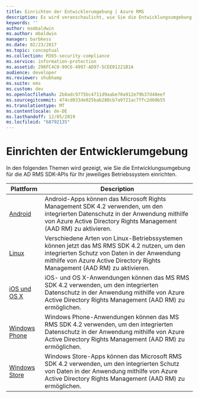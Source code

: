```yaml
---
title: Einrichten der Entwicklerumgebung | Azure RMS
description: Es wird veranschaulicht, wie Sie die Entwicklungsumgebung für die AD RMS SDK-APIs für Ihr jeweiliges Betriebssystem einrichten.
keywords: ''
author: msmbaldwin
ms.author: mbaldwin
manager: barbkess
ms.date: 02/23/2017
ms.topic: conceptual
ms.collection: M365-security-compliance
ms.service: information-protection
ms.assetid: 296FC4C0-99C6-4997-AD97-5CEE01221B1A
audience: developer
ms.reviewer: shubhamp
ms.suite: ems
ms.custom: dev
ms.openlocfilehash: 2b8adc9775bc4711d9aabe70a912e79b37d48eef
ms.sourcegitcommit: 474cd033de025bab280cb7a9721ac7ffc2d60b55
ms.translationtype: MT
ms.contentlocale: de-DE
ms.lasthandoff: 12/05/2019
ms.locfileid: "68792135"
---
```

# <a name="setup-developer-environment"></a>Einrichten der Entwicklerumgebung

In den folgenden Themen wird gezeigt, wie Sie die Entwicklungsumgebung für die AD RMS SDK-APIs für Ihr jeweiliges Betriebssystem einrichten.

|Plattform | Description|
|------|------------|
|[Android](android-sdk.md)| Android-Apps können das Microsoft Rights Management SDK 4.2 verwenden, um den integrierten Datenschutz in der Anwendung mithilfe von Azure Active Directory Rights Management (AAD RM) zu aktivieren.|
|[Linux](linux-setup.md)|Verschiedene Arten von Linux-Betriebssystemen können jetzt das MS RMS SDK 4.2 nutzen, um den integrierten Schutz von Daten in der Anwendung mithilfe von Azure Active Directory Rights Management (AAD RM) zu aktivieren.|
|[iOS und OS X](ios-sdk.md)|iOS- und OS X-Anwendungen können das MS RMS SDK 4.2 verwenden, um den integrierten Datenschutz in der Anwendung mithilfe von Azure Active Directory Rights Management (AAD RM) zu ermöglichen.|
|[Windows Phone](windows-phone-apps.md)|Windows Phone-Anwendungen können das MS RMS SDK 4.2 verwenden, um den integrierten Datenschutz in der Anwendung mithilfe von Azure Active Directory Rights Management (AAD RM) zu ermöglichen.|
|[Windows Store](winrt-sdk.md)|Windows Store-Apps können das Microsoft RMS SDK 4.2 verwenden, um den integrierten Schutz von Daten in der Anwendung mithilfe von Azure Active Directory Rights Management (AAD RM) zu ermöglichen.|

